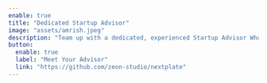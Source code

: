 ```yaml
---
enable: true
title: "Dedicated Startup Advisor"
image: "assets/amrish.jpeg"
description: "Team up with a dedicated, experienced Startup Advisor Who knows exactly where to find the help you need to scale."
button:
  enable: true
  label: "Meet Your Advisor"
  link: "https://github.com/zeon-studio/nextplate"
---
```


